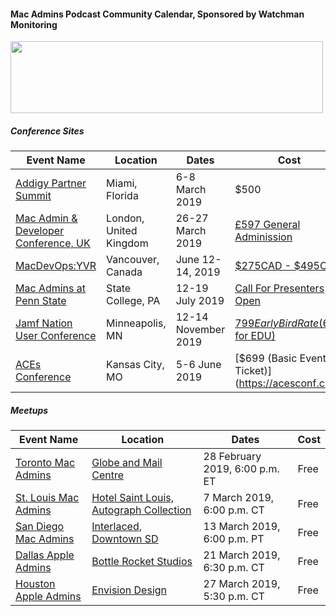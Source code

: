 #### Mac Admins Podcast Community Calendar, Sponsored by Watchman Monitoring

[<img src="https://podcast.macadmins.org/wp-content/uploads/2017/06/Watchman-Monitoring-logo-blue.png" alt="" width="500" height="115" />](https://www.watchmanmonitoring.com)

##### Conference Sites

| Event Name | Location | Dates | Cost |
|------------|----------|-------|------|
| [Addigy Partner Summit](https://www.addigy.com/summit) | Miami, Florida | 6-8 March 2019 | $500 |
| [Mac Admin & Developer Conference, UK](https://macad.uk) | London, United Kingdom | 26-27 March 2019 | [£597 General Adminission](https://www.macad.uk/register/) |
| [MacDevOps:YVR](https://mdoyvr.com) | Vancouver, Canada | June 12-14, 2019 | [$275CAD - $495CAD](https://mdoyvr.com/buy-tickets/) |
| [Mac Admins at Penn State](https://macadmins.psu.edu) | State College, PA | 12-19 July 2019 | [Call For Presenters Open](http://macadmins.psu.edu/conference/submit-proposals/) |
| [Jamf Nation User Conference](https://www.jamf.com/events/jamf-nation-user-conference/2019/) | Minneapolis, MN | 12-14 November 2019 | [$799 Early Bird Rate ($699 for EDU)](https://www.cvent.com/events/jamf-nation-user-conference-2019/registration-7d9e9c5d913c4c38b847a10de4a84e25.aspx) |
| [ACEs Conference](https://acesconf.com) | Kansas City, MO | 5-6 June 2019 | [$699 (Basic Event Ticket)] (https://acesconf.com) |

##### Meetups

| Event Name | Location | Dates | Cost |
|------------|----------|-------|------|
| [Toronto Mac Admins](https://www.eventbrite.com/e/toronto-macbrained-for-all-mac-admins-mdm-tickets-55045286935) | [Globe and Mail Centre](https://goo.gl/maps/vmqYdnb6teD2) | 28 February 2019, 6:00 p.m. ET | Free |
| [St. Louis Mac Admins](https://www.jamf.com/jamf-nation/events/user-groups/261/st-louis-mac-admins-first-meetup) | [Hotel Saint Louis, Autograph Collection](https://goo.gl/maps/SsS6nTm81us) | 7 March 2019, 6:00 p.m. CT | Free |
| [San Diego Mac Admins](https://www.jamf.com/jamf-nation/events/user-groups/262/san-diego-macadmins) | [Interlaced, Downtown SD](https://www.google.com/maps/place/Interlaced+-+San+Diego/@32.7151775,-117.170848,17z/data=!3m1!4b1!4m5!3m4!1s0x80dc0ecdef89d6cf:0x48b5c2b531ca2189!8m2!3d32.715173!4d-117.168654) | 13 March 2019, 6:00 p.m. PT | Free |
| [Dallas Apple Admins](http://dallasappleadmins.org/2019-02-23/March-2019-Meetup/) | [Bottle Rocket Studios](https://goo.gl/maps/cBi9jkhTSYH2) | 21 March 2019, 6:30 p.m. CT | Free |
| [Houston Apple Admins](https://houstonappleadmins.org/March2019-Meetup/) | [Envision Design](https://goo.gl/maps/WD9UL2rdYpz) | 27 March 2019, 5:30 p.m. CT | Free |
